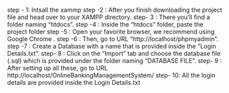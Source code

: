                                  
step - 1: Intsall the xammp 
step -2 : After you finish downloading the project file and head over to your XAMPP directory.
step- 3 : There you’ll find a folder naming “htdocs”.
step -4 : Inside the “htdocs” folder, paste the project folder 
step -5 : Open your favorite browser, we recommend using Google Chrome .
step -6 : Then, go to URL “http://localhost/phpmyadmin“.
step -7 : Create a Database with a name that is provided inside the “Login Details.txt”.
step- 8 : Click on the “Import” tab and choose the database file (.sql) which is provided under the folder naming “DATABASE FILE”.
step- 9 : After setting up all these, go to URL http://localhost/OnlineBankingManagementSystem/
step- 10: All the login details are provided inside the Login Details.txt 
